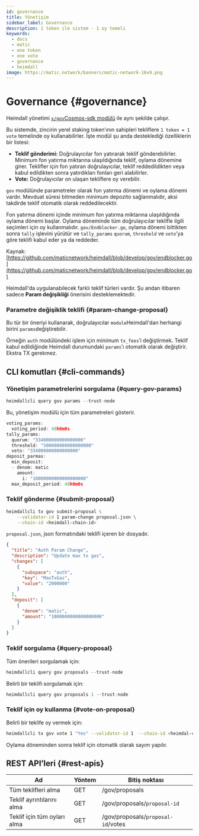 ```yaml
---
id: governance
title: Yönetişim
sidebar_label: Governance
description: 1 token ile sistem - 1 oy temeli
keywords:
  - docs
  - matic
  - one token
  - one vote
  - governance
  - heimdall
image: https://matic.network/banners/matic-network-16x9.png
---
```


# Governance {#governance}

Heimdall yönetimi [`x/gov`Cosmos-sdk modülü](https://docs.cosmos.network/master/modules/gov/) ile aynı şekilde çalışır.

Bu sistemde, zincirin yerel staking token’ının sahipleri tekliflere `1 token = 1 vote` temelinde oy kullanabilirler. İşte modül şu anda desteklediği özelliklerin bir listesi:

- **Teklif gönderimi:** Doğrulayıcılar fon yatırarak teklif gönderebilirler. Minimum fon yatırma miktarına ulaşıldığında teklif, oylama dönemine girer. Teklifler için fon yatıran doğrulayıcılar, teklif reddedildikten veya kabul edildikten sonra yatırdıkları fonları geri alabilirler.
- **Vote:** Doğrulayıcılar on ulaşan tekliflere oy verebilir.

`gov` modülünde parametreler olarak fon yatırma dönemi ve oylama dönemi vardır. Mevduat süresi bitmeden minimum depozito sağlanmalıdır, aksi takdirde teklif otomatik olarak reddedilecektir.

Fon yatırma dönemi içinde minimum fon yatırma miktarına ulaşıldığında oylama dönemi başlar. Oylama döneminde tüm doğrulayıcılar teklifle ilgili seçimleri için oy kullanmalıdır. `gov/Endblocker.go`, oylama dönemi bittikten sonra `tally` işlevini yürütür ve `tally_params` `quorum`, `threshold` ve `veto`’ya göre teklifi kabul eder ya da reddeder.

Kaynak: [https://github.com/maticnetwork/heimdall/blob/develop/gov/endblocker.go](https://github.com/maticnetwork/heimdall/blob/develop/gov/endblocker.go)

Heimdall'da uygulanabilecek farklı teklif türleri vardır. Şu andan itibaren sadece **Param değişikliği** önerisini desteklemektedir.

### Parametre değişiklik teklifi {#param-change-proposal}

Bu tür bir öneriyi kullanarak, doğrulayıcılar `module`Heimdall'dan herhangi birini `params`değiştirebilir.

Örneğin `auth` modülündeki işlem için minimum `tx_fees`’i değiştirmek. Teklif kabul edildiğinde Heimdall durumundaki `params`’ı otomatik olarak değiştirir. Ekstra TX gerekmez.

## CLI komutları {#cli-commands}

### Yönetişim parametrelerini sorgulama {#query-gov-params}

```go
heimdallcli query gov params --trust-node
```

Bu, yönetişim modülü için tüm parametreleri gösterir.

```go
voting_params:
  voting_period: 48h0m0s
tally_params:
  quorum: "334000000000000000"
  threshold: "500000000000000000"
  veto: "334000000000000000"
deposit_parmas:
  min_deposit:
  - denom: matic
    amount:
      i: "10000000000000000000"
  max_deposit_period: 48h0m0s
```

### Teklif gönderme {#submit-proposal}

```bash
heimdallcli tx gov submit-proposal \
	--validator-id 1 param-change proposal.json \
	--chain-id <heimdall-chain-id>
```

`proposal.json`, json formatındaki teklifi içeren bir dosyadır.

```json
{
  "title": "Auth Param Change",
  "description": "Update max tx gas",
  "changes": [
    {
      "subspace": "auth",
      "key": "MaxTxGas",
      "value": "2000000"
    }
  ],
  "deposit": [
    {
      "denom": "matic",
      "amount": "1000000000000000000"
    }
  ]
}
```

### Teklif sorgulama {#query-proposal}

Tüm önerileri sorgulamak için:

```go
heimdallcli query gov proposals --trust-node
```

Belirli bir teklifi sorgulamak için:

```go
heimdallcli query gov proposals 1 --trust-node
```

### Teklif için oy kullanma {#vote-on-proposal}

Belirli bir teklife oy vermek için:

```bash
heimdallcli tx gov vote 1 "Yes" --validator-id 1  --chain-id <heimdal-chain-id>
```

Oylama döneminden sonra teklif için otomatik olarak sayım yapılır.

## REST API’leri {#rest-apis}

| Ad | Yöntem | Bitiş noktası |
|----------------------|------|------------------|
| Tüm teklifleri alma | GET | /gov/proposals |
| Teklif ayrıntılarını alma | GET | /gov/proposals/`proposal-id` |
| Teklif için tüm oyları alma | GET | /gov/proposals/`proposal-id`/votes |
